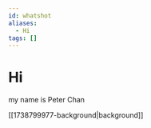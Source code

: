 ```yaml
---
id: whatshot
aliases:
  - Hi
tags: []
---
```



# Hi

my name is Peter Chan

[[1738799977-background|background]]
